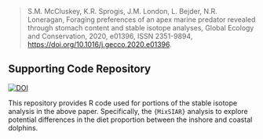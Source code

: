 
<!-- README.md is generated from README.Rmd. Please edit that file -->

> S.M. McCluskey, K.R. Sprogis, J.M. London, L. Bejder, N.R. Loneragan,
> Foraging preferences of an apex marine predator revealed through
> stomach content and stable isotope analyses, Global Ecology and
> Conservation, 2020, e01396, ISSN 2351-9894,
> <https://doi.org/10.1016/j.gecco.2020.e01396>.

## Supporting Code Repository

<!-- badges: start -->

[![DOI](https://zenodo.org/badge/325876531.svg)](https://zenodo.org/badge/latestdoi/325876531)

<!-- badges: end -->

This repository provides R code used for portions of the stable isotope
analysis in the above paper. Specifically, the `{MixSIAR}` analysis to
explore potential differences in the diet proportion between the inshore
and coastal dolphins.
